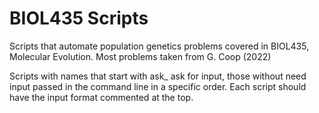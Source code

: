 # BIOL435 Scripts
Scripts that automate population genetics problems covered in BIOL435, Molecular Evolution. Most problems taken from G. Coop (2022)  
  
Scripts with names that start with ask_ ask for input, those without need input passed in the command line in a specific order. Each script should have the input format commented at the top.